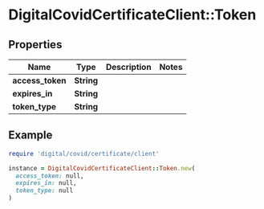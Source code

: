 # DigitalCovidCertificateClient::Token

## Properties

| Name | Type | Description | Notes |
| ---- | ---- | ----------- | ----- |
| **access_token** | **String** |  |  |
| **expires_in** | **String** |  |  |
| **token_type** | **String** |  |  |

## Example

```ruby
require 'digital/covid/certificate/client'

instance = DigitalCovidCertificateClient::Token.new(
  access_token: null,
  expires_in: null,
  token_type: null
)
```

